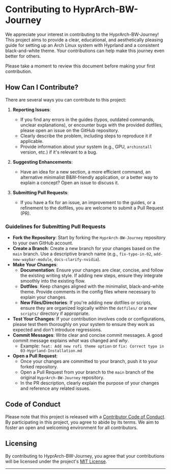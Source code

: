 # Contributing to HyprArch-BW-Journey

We appreciate your interest in contributing to the HyprArch-BW-Journey! This project aims to provide a clear, educational, and aesthetically pleasing guide for setting up an Arch Linux system with Hyprland and a consistent black-and-white theme. Your contributions can help make this journey even better for others.

Please take a moment to review this document before making your first contribution.

## How Can I Contribute?

There are several ways you can contribute to this project:

1.  **Reporting Issues**:
    * If you find any errors in the guides (typos, outdated commands, unclear explanations), or encounter bugs with the provided dotfiles, please open an issue on the GitHub repository.
    * Clearly describe the problem, including steps to reproduce it if applicable.
    * Provide information about your system (e.g., GPU, `archinstall` version, etc.) if it's relevant to a bug.

2.  **Suggesting Enhancements**:
    * Have an idea for a new section, a more efficient command, an alternative minimalist B&W-friendly application, or a better way to explain a concept? Open an issue to discuss it.

3.  **Submitting Pull Requests**:
    * If you have a fix for an issue, an improvement to the guides, or a refinement to the dotfiles, you are welcome to submit a Pull Request (PR).

### Guidelines for Submitting Pull Requests

* **Fork the Repository**: Start by forking the `HyprArch-BW-Journey` repository to your own GitHub account.
* **Create a Branch**: Create a new branch for your changes based on the `main` branch. Use a descriptive branch name (e.g., `fix-typo-in-02`, `add-new-waybar-module`, `docs-clarify-nvidia`).
* **Make Your Changes**:
    * **Documentation**: Ensure your changes are clear, concise, and follow the existing writing style. If adding new steps, ensure they integrate smoothly into the existing flow.
    * **Dotfiles**: Keep changes aligned with the minimalist, black-and-white theme. Provide comments in the config files where necessary to explain your changes.
    * **New Files/Directories**: If you're adding new dotfiles or scripts, ensure they are organized logically within the `dotfiles/` or a new `scripts/` directory if appropriate.
* **Test Your Changes**: If your contribution involves code or configurations, please test them thoroughly on your system to ensure they work as expected and don't introduce regressions.
* **Commit Messages**: Write clear and concise commit messages. A good commit message explains *what* was changed and *why*.
    * Example: `feat: Add new rofi theme option` or `fix: Correct typo in 03-Hyprland-Installation.md`
* **Open a Pull Request**:
    * Once your changes are committed to your branch, push it to your forked repository.
    * Open a Pull Request from your branch to the `main` branch of the original `HyprArch-BW-Journey` repository.
    * In the PR description, clearly explain the purpose of your changes and reference any related issues.

## Code of Conduct

Please note that this project is released with a [Contributor Code of Conduct](https://www.contributor-covenant.org/version/2/1/code_of_conduct.html). By participating in this project, you agree to abide by its terms. We aim to foster an open and welcoming environment for all contributors.

## Licensing

By contributing to HyprArch-BW-Journey, you agree that your contributions will be licensed under the project's [MIT License](LICENSE).

---